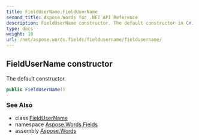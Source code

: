 ```yaml
---
title: FieldUserName.FieldUserName
second_title: Aspose.Words for .NET API Reference
description: FieldUserName constructor. The default constructor in C#.
type: docs
weight: 10
url: /net/aspose.words.fields/fieldusername/fieldusername/
---
```

## FieldUserName constructor

The default constructor.

```csharp
public FieldUserName()
```

### See Also

* class [FieldUserName](../)
* namespace [Aspose.Words.Fields](../../fieldusername/)
* assembly [Aspose.Words](../../../)

